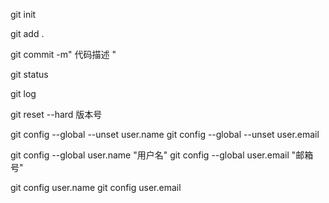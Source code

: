 git init

git add .

git commit -m" 代码描述 "

git status

git log

git reset --hard 版本号

git config --global --unset user.name     git config --global --unset user.email

git config --global user.name "用户名"    git config --global user.email "邮箱号"

git config user.name                                   git config user.email 